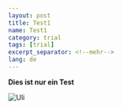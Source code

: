 ```yaml
---
layout: post
title: Test1
name: Test1
category: trial
tags: [trial]
excerpt_separator: <!--mehr-->
lang: de
---
```


**Dies ist nur ein Test**

![Uli](https://get.google.com/albumarchive/108656924518465552879/album/AF1QipM0ZgPFEtrgD8LmfD6FE2B5Tmbw-ez8JwqHS4DG/AF1QipNSn5XxNMuevBM8HdHcN4tfLWuTHZP_yhKMNFYV)
